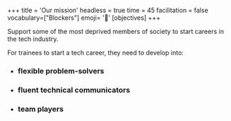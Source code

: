 +++
title = 'Our mission'
headless = true
time = 45
facilitation = false
vocabulary=["Blockers"]
emoji= '🧩'
[objectives]
+++

Support some of the most deprived members of society to start careers in the tech industry.

For trainees to start a tech career, they need to develop into:

- ### flexible problem-solvers

- ### fluent technical communicators

- ### team players
